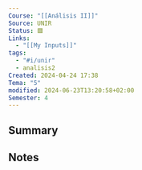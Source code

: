 ```yaml
---
Course: "[[Análisis II]]"
Source: UNIR
Status: 🟥
Links:
  - "[[My Inputs]]"
tags:
  - "#i/unir"
  - analisis2
Created: 2024-04-24 17:38
Tema: "5"
modified: 2024-06-23T13:20:58+02:00
Semester: 4
---
```

## Summary


## Notes

